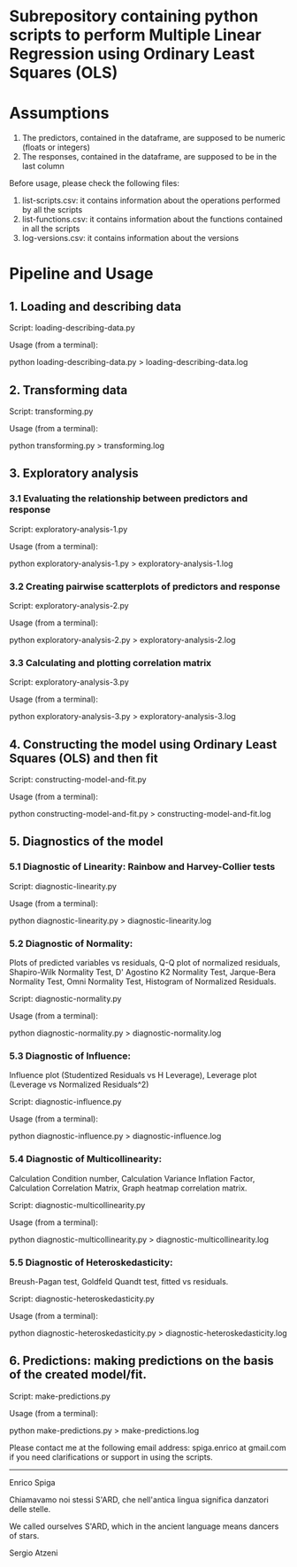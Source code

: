 # Subrepository containing python scripts to perform Multiple Linear Regression using Ordinary Least Squares (OLS)

# Assumptions

1. The predictors, contained in the dataframe, are supposed to be numeric (floats or integers)
2. The responses, contained in the dataframe, are supposed to be in the last column

Before usage, please check the following files:
1. list-scripts.csv: it contains information about the operations performed by all the scripts
2. list-functions.csv: it contains information about the functions contained in all the scripts
3. log-versions.csv: it contains information about the versions

# Pipeline and Usage

## 1. Loading and describing data
Script: loading-describing-data.py

Usage (from a terminal):

python loading-describing-data.py > loading-describing-data.log

## 2. Transforming data
Script: transforming.py

Usage (from a terminal):

python transforming.py > transforming.log

## 3. Exploratory analysis
### 3.1 Evaluating the relationship between predictors and response
Script: exploratory-analysis-1.py

Usage (from a terminal):

python exploratory-analysis-1.py > exploratory-analysis-1.log

### 3.2 Creating pairwise scatterplots of predictors and response
Script: exploratory-analysis-2.py

Usage (from a terminal):

python exploratory-analysis-2.py > exploratory-analysis-2.log

### 3.3 Calculating and plotting correlation matrix
Script: exploratory-analysis-3.py

Usage (from a terminal):

python exploratory-analysis-3.py > exploratory-analysis-3.log

## 4. Constructing the model using Ordinary Least Squares (OLS) and then fit
Script: constructing-model-and-fit.py

Usage (from a terminal):

python constructing-model-and-fit.py > constructing-model-and-fit.log

## 5. Diagnostics of the model
### 5.1 Diagnostic of Linearity: Rainbow and Harvey-Collier tests
Script: diagnostic-linearity.py 

Usage (from a terminal):

python diagnostic-linearity.py > diagnostic-linearity.log
       
### 5.2 Diagnostic of Normality:
Plots of predicted variables vs residuals, 
Q-Q plot of normalized residuals,
Shapiro-Wilk Normality Test,
D' Agostino K2 Normality Test,
Jarque-Bera Normality Test,
Omni Normality Test,
Histogram of Normalized Residuals.

Script: diagnostic-normality.py

Usage (from a terminal):

python diagnostic-normality.py > diagnostic-normality.log
       
### 5.3 Diagnostic of Influence:
Influence plot (Studentized Residuals vs H Leverage), 
Leverage plot (Leverage vs Normalized Residuals^2)

Script: diagnostic-influence.py

Usage (from a terminal):

python diagnostic-influence.py > diagnostic-influence.log

### 5.4 Diagnostic of Multicollinearity:
Calculation Condition number,
Calculation Variance Inflation Factor,
Calculation Correlation Matrix,
Graph heatmap correlation matrix.

Script: diagnostic-multicollinearity.py

Usage (from a terminal):

python diagnostic-multicollinearity.py > diagnostic-multicollinearity.log

### 5.5 Diagnostic of Heteroskedasticity:
Breush-Pagan test,
Goldfeld Quandt test,
fitted vs residuals.

Script: diagnostic-heteroskedasticity.py

Usage (from a terminal):

python diagnostic-heteroskedasticity.py > diagnostic-heteroskedasticity.log

## 6. Predictions: making predictions on the basis of the created model/fit.
Script: make-predictions.py

Usage (from a terminal):

python make-predictions.py > make-predictions.log


Please contact me at the following email address: spiga.enrico at gmail.com if you need clarifications or support in using the scripts.

---
Enrico Spiga

Chiamavamo noi stessi S'ARD, che nell'antica lingua significa danzatori delle stelle.

We called ourselves S'ARD, which in the ancient language means dancers of stars.

Sergio Atzeni
